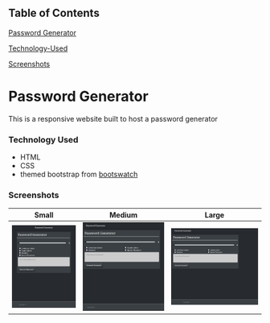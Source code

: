 ## Table of Contents

[Password Generator](#Password-Generator)

[Technology-Used](#Technology-Used)

[Screenshots](#Screenshots)

# Password Generator

This is a responsive website built to host a password generator

### Technology Used

* HTML
* CSS
* themed bootstrap from [bootswatch](https://bootswatch.com/slate/)

### Screenshots
|Small|Medium|Large|
|---|---|---|
| ![640-password](./Assets/images/640-password.jpg) | ![768-password](./Assets/Images/768-password.jpg) | ![940-password](./Assets/Images/940-password.jpg) |